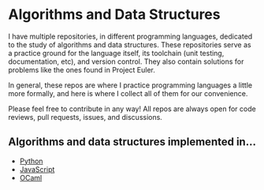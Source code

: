 # Algorithms and Data Structures

I have multiple repositories, in different programming languages, dedicated to 
the study of algorithms and data structures. These repositories serve as a 
practice ground for the language itself, its toolchain (unit testing, 
documentation, etc), and version control. They also contain solutions for 
problems like the ones found in Project Euler.

In general, these repos are where I practice programming languages a little more
formally, and here is where I collect all of them for our convenience.

Please feel free to contribute in any way! All repos are always open for code reviews,
pull requests, issues, and discussions.

## Algorithms and data structures implemented in...
- [Python](https://github.com/jcpedroza/algorithms-and-data-structures-py)
- [JavaScript](https://github.com/jcpedroza/algorithms-and-data-structures-js)
- [OCaml](https://github.com/jcpedroza/algorithms-and-data-structures-ocaml)
